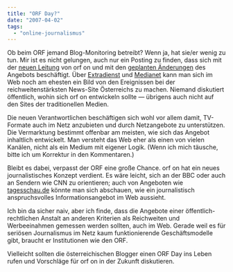 ```yaml
---
title: "ORF Day?"
date: "2007-04-02"
tags: 
  - "online-journalismus"
---
```


Ob beim ORF jemand Blog-Monitoring betreibt? Wenn ja, hat sie/er wenig zu tun. Mir ist es nicht gelungen, auch nur ein Posting zu finden, dass sich mit der [neuen Leitung](http://derstandard.at/?url=/?id=2778877 "derstandard.at: Karl Pachner zum ORF On-Chef bestellt") von orf on und mit den [geplanten Änderungen](http://www.horizont.at/newmedia/pages/show.prl?params=recent%3D1%26type%3D9&id=26424&currPage=&type=9 "horizont.at: ORF Online stärkt TV-Programm") des Angebots beschäftigt. Über [Extradienst](http://www.extradienst.at/jaos/page/main_aktuell_editorial.tmpl?article_id=20041 "Christian Mucha: Artenschutz für Manola") und [Medianet](http://medianet.at/content6506-44.html "Ein Onlinedirektor sucht den Print-Kontakt - Thomas Prantner im Mediengespräch") kann man sich im Web noch am ehesten ein Bild von den Ereignissen bei der reichweitenstärksten News-Site Österreichs zu machen. Niemand diskutiert öffentlich, wohin sich orf on entwickeln sollte — übrigens auch nicht auf den Sites der traditionellen Medien.

Die neuen Verantwortlichen beschäftigen sich wohl vor allem damit, TV-Formate auch im Netz anzubieten und durch Netzangebote zu unterstützen. Die Vermarktung bestimmt offenbar am meisten, wie sich das Angebot inhaltlich entwickelt. Man versteht das Web eher als einen von vielen Kanälen, nicht als ein Medium mit eigener Logik. (Wenn ich mich täusche, bitte ich um Korrektur in den Kommentaren.)

Bleibt es dabei, verpasst der ORF eine große Chance. orf on hat ein neues journalistisches Konzept verdient. Es wäre leicht, sich an der BBC oder auch an Sendern wie CNN zu orientieren; auch von Angeboten wie [tagesschau.de](http://www.tagesschau.de/ "tagesschau.de") könnte man sich abschauen, wie ein journalistisch anspruchsvolles Informationsangebot im Web aussieht.

Ich bin da sicher naiv, aber ich finde, dass die Angebote einer öffentlich-rechtlichen Anstalt an anderen Kriterien als Reichweiten und Werbeeinahmen gemessen werden sollten, auch im Web. Gerade weil es für seriösen Journalismus im Netz kaum funktionierende Geschäftsmodelle gibt, braucht er Institutionen wie den ORF.

Vielleicht sollten die österreichischen Blogger einen ORF Day ins Leben rufen und Vorschläge für orf on in der Zukunft diskutieren.
